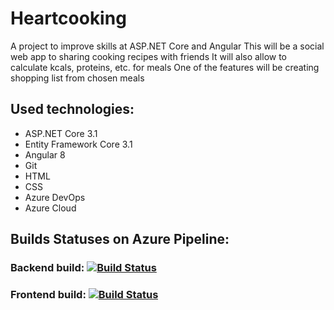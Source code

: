 # Heartcooking
A project to improve skills at ASP.NET Core and Angular
This will be a social web app to sharing cooking recipes with friends
It will also allow to calculate kcals, proteins, etc. for meals
One of the features will be creating shopping list from chosen meals 

## Used technologies:
- ASP.NET Core 3.1
- Entity Framework Core 3.1
- Angular 8
- Git
- HTML
- CSS
- Azure DevOps
- Azure Cloud

## Builds Statuses on Azure Pipeline:

### Backend build: [![Build Status](https://dev.azure.com/pawelzajglicz/Heartcooking/_apis/build/status/Heartcooking-CI-backend?branchName=master)](https://dev.azure.com/pawelzajglicz/Heartcooking/_build/latest?definitionId=8&branchName=master)


### Frontend build: [![Build Status](https://dev.azure.com/pawelzajglicz/Heartcooking/_apis/build/status/Heartcooking-CI-frontend?branchName=master)](https://dev.azure.com/pawelzajglicz/Heartcooking/_build/latest?definitionId=7&branchName=master)